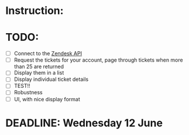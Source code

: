 # Instruction:
<!--  instruction and usage -->
# TODO:
- [ ] Connect to the [Zendesk API](https://developer.zendesk.com/rest\_api/docs)
- [ ] Request the tickets for your account, page through tickets when more than 25 are returned
- [ ] Display them in a list
- [ ] Display individual ticket details
- [ ] TEST!!
- [ ] Robustness
- [ ] UI, with nice display format

# DEADLINE: Wednesday 12 June

